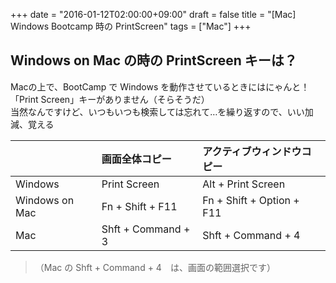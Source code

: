 +++
date = "2016-01-12T02:00:00+09:00"
draft = false
title = "[Mac] Windows Bootcamp 時の PrintScreen"
tags = ["Mac"]
+++

## Windows on Mac の時の PrintScreen キーは？

Macの上で、BootCamp で Windows を動作させているときにはにゃんと！「Print Screen」キーがありません（そらそうだ）  
当然なんですけど、いつもいつも検索しては忘れて…を繰り返すので、いい加減、覚える

|             |  画面全体コピー | アクティブウィンドウコピー |
|:-----------|:-----------|:--------------|
| Windows | Print Screen | Alt + Print Screen |
| Windows on Mac | Fn + Shift + F11 | Fn + Shift + Option + F11 |
| Mac | Shft + Command + 3 | Shft + Command + 4 |

> （Mac の Shft + Command + 4　は、画面の範囲選択です）

